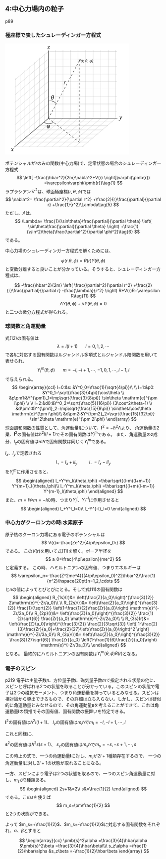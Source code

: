 ## 4:中心力場内の粒子
p89
### 極座標で表したシュレーディンガー方程式

<img src="1024px-Spherical_with_grid.svg.png" width=400>

ポテンシャルが$r$のみの関数(中心力場)で、定常状態の場合のシュレーディンガー方程式
$$
\left[
    -\frac{\hbar^2}{2m}\nabla^2+V(r)
\right]\varphi(\pmb{r})
=\varepsilon\varphi(\pmb{r})\tag{1}
$$
ラプラシアン$\nabla^2$は、球面極座標$(r,\theta,\phi)$では
$$
\nabla^2=
\frac{\partial^2}{\partial r^2}
+\frac{2}{r}\frac{\partial}{\partial r}
+\frac{1}{r^2}\Lambda\tag{5}
$$
ただし、$\Lambda$は、
$$
\Lambda=
\frac{1}{\sin\theta}\frac{\partial}{\partial \theta}
\left(
\sin\theta\frac{\partial}{\partial \theta}
\right)
+\frac{1}{\sin^2\theta}\frac{\partial^2}{\partial \phi^2}\tag{6}
$$
である。

中心力場のシュレーディンガー方程式を解くためには、

$$
\varphi(r.\theta,\phi)=R(r)Y(\theta,\phi)
$$
と変数分離すると良いことが分かっている。そうすると、シュレーディンガー方程式は、

$$
-\frac{\hbar^2}{2m}
\left(
\frac{\partial^2}{\partial r^2}
+\frac{2}{r}\frac{\partial}{\partial r}
-\frac{\lambda}{r^2}
\right)
R+V(r)R=\varepsilon R\tag{11}
$$
$$
\Lambda Y(\theta,\phi)+\lambda Y(\theta,\phi)=0\tag{12}
$$
と二つの微分方程式が得られる。
### 球関数と角運動量
式(12)の固有値は
$$
\lambda=l(l+1)\hspace{20pt}l=0,1,2,\cdots
$$
で各$l$に対応する固有関数はルジャンドル多項式とルジャンドル陪関数を用いて表せられ、
$$
Y^m_l(\theta,\phi)\hspace{20pt}m=-l,-l+1,\cdots,-1,0,1,\cdots,l-1,l
$$
で与えられる。
$$
\begin{array}{ccl}
l=0:&s:
&Y^0_0=\frac{1}{\sqrt{4\pi}}\\
\\
l=1:&p0:
&Y^0_1=\sqrt{\frac{3}{4\pi}}\cos\theta
\\
&p\pm1:&Y^{\pm1}_1=\mp\sqrt{\frac{3}{8\pi}}
\sin\theta \mathrm{e}^{\pm i\phi}
\\
\\
l=2:&d0:&Y^0_2=\sqrt{\frac{5}{16\pi}}
(3\cos^2\theta-1)
\\
&d\pm1:&Y^{\pm1}_2=\mp\sqrt{\frac{15}{8\pi}}
\sin\theta\cos\theta \mathrm{e}^{\pm i\phi}\\
&d\pm2:&Y^{\pm2}_2=\sqrt{\frac{15}{32\pi}}
\sin^2\theta \mathrm{e}^{\pm 2i\phi}
\end{array}
$$
球面調和関数の性質として、角運動量$\pmb{l}$について、$\pmb{l}^2=-\hbar^2\Lambda$より、
角運動量の2乗、$\pmb{l}^2$の固有値は$\hbar^2l(l+1)$でその固有関数は$Y^m_l$である。
また、角運動量のz成分、$l_z$の固有値は$m\hbar$で固有関数は同じく$Y^m_l$である。

$l_x$、$l_y$で定義される
$$
l_+=l_x+il_y\hspace{30pt}l_-=l_x-il_y
$$
を$Y^m_l$に作用させると、
$$
\begin{aligned}
l_+Y^m_l(\theta,\phi)
=\hbar\sqrt{(l-m)(l+m+1)}
Y^{m+1}_l(\theta,\phi)\\
l_-Y^m_l(\theta,\phi)
=\hbar\sqrt{(l+m)(l-m+1)}
Y^{m-1}_l(\theta,\phi)
\end{aligned}
$$
また、$m=l$や$m=-l$の時、つまり$Y^l_l$、$Y^{-l}_l$に作用させると
$$
\begin{aligned}
l_+Y^l_l=0\\
l_-Y^{-l}_l=0
\end{aligned}
$$


### 中心力がクーロン力の時:水素原子
原子核のクーロン力場にある電子のポテンシャルは
$$
V(r)=-\frac{Ze^2}{4\pi\epsilon_0r}
$$
である。
この$V(r)$を用いて式(11)を解く。ボーア半径を
$$
a_0=\frac{4\pi\epsilon}{me^2}
$$
と定義する。
この時、ハミルトニアンの固有値、つまりエネルギーは
$$
\varepsilon_n=-\frac{Z^2me^4}{(4\pi\epsilon_0)^22\hbar^2}\frac{1}{n^2}\hspace{20pt}n=1,2,\cdots
$$
と$n$の値によってとびとびにとる。そして式(11)の固有関数は
$$
\begin{aligned}
R_{1s}(r)&=
\left(\frac{Z}{a_0}\right)^{\frac{3}{2}}
2\mathrm{e}^{-Zr/a_0}\\
\\
R_{2s}(r)&=
\left(\frac{Z}{a_0}\right)^{\frac{3}{2}}
\frac{1}{\sqrt{2}}
\left(1-\frac{1}{2}\frac{Zr}{a_0}\right)
\mathrm{e}^{-Zr/2a_0}\\
R_{2p}(r)&=
\left(\frac{Z}{a_0}\right)^{\frac{3}{2}}
\frac{1}{2\sqrt{6}}
\frac{Zr}{a_0}
\mathrm{e}^{-Zr/2a_0}\\
\\
R_{3s}(r)&=
\left(\frac{Z}{a_0}\right)^{\frac{3}{2}}
\frac{2}{3\sqrt{3}}
\left[
    1-\frac{2}{3}\frac{Zr}{a_0}+\frac{2}{27}\left(\frac{Zr}{a_0}\right)^2
    \right]
\mathrm{e}^{-Zr/3a_0}\\
R_{3p}(r)&=
\left(\frac{Z}{a_0}\right)^{\frac{3}{2}}
\frac{8}{27\sqrt{6}}
\frac{Zr}{a_0}
\left(1-\frac{1}{6}\frac{Zr}{a_0}\right)
\mathrm{e}^{-Zr/3a_0}\\
\end{aligned}
$$
となる。
最終的にハミルトニアンの固有関数は$Y_l^m(\theta,\phi)R(r)$となる。


### 電子のスピン
p219
電子は主量子数$n$、方位量子数$l$、磁気量子数$m$で指定される状態の他に、スピンと呼ばれる2つの状態を取ることが分かっている。このスピンの状態で電子は2つの磁気モーメント、つまり角運動量を持っているとみなせる。スピンは相対論から導出できるもので、その詳細は立ち入らない。しかし、スピンは疑似的に角運動量とみなせるので、その角運動量$\pmb{s}$を考えることができて、これは角運動量$\pmb{l}$の類推でその固有値、固有関数の振舞いを特定できる。

$\pmb{l}^2$の固有値は$\hbar^2l(l+1)$、
$l_z$の固有値は$m_l\hbar$で$m_l=-l,-l+1,\cdots,l$

これと同様に、

$\pmb{s}^2$の固有値は$\hbar^2s(s+1)$、
$s_z$の固有値は$m_s\hbar$で$m_s=-s,-s+1,\cdots,s$

この時上の式で、一つの角運動量$\pmb{l}$に対し、$m_l$が$2l+1$種類存在するので、
一つの角運動量$\pmb{l}$に対し$2l+1$の状態が取れることになる。

一方、スピンにより電子は2つの状態を取るので、一つのスピン角運動量に対し、$m_s$が2種類ある。 
$$
\begin{aligned}
2s+1&=2\\
s&=\frac{1}{2}
\end{aligned}
$$
である。この$s$を使えば
$$
m_s=\pm\frac{1}{2}
$$
と2つの状態ができる。

よって
$m_s=+\frac{1}{2}$、$m_s=-\frac{1}{2}$に対応する固有関数をそれぞれ、$\alpha$、$\beta$とすると

$$
\begin{array}{cc}
\pmb{s}^2\alpha
=\frac{3}{4}\hbar\alpha
&\pmb{s}^2\beta
=\frac{3}{4}\hbar\beta\\\\
s_z\alpha
=\frac{1}{2}\hbar\alpha
&s_z\beta
=-\frac{1}{2}\hbar\beta
\end{array}
$$
